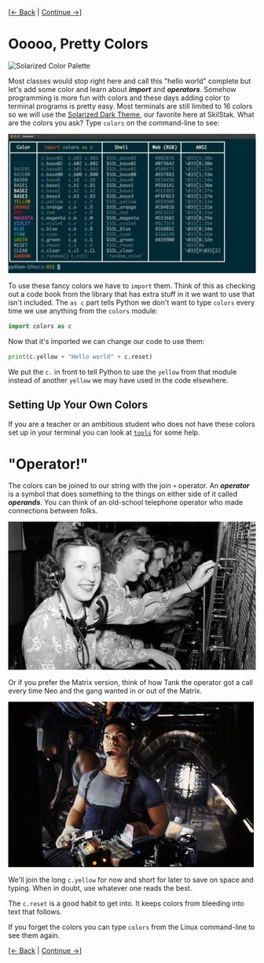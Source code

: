 [[&larr; Back](../02) | [Continue &rarr;](../04)]
# Ooooo, Pretty Colors

![Solarized Color Palette](http://ethanschoonover.com/solarized/img/solarized-palette.png)

Most classes would stop right here and call this "hello world"
complete but let's add some color and learn about ***import*** and
***operators***. Somehow programming is more fun with colors and these
days adding color to terminal programs is pretty easy. Most terminals
are still limited to 16 colors so we will use the [Solarized Dark
Theme](http://ethanschoonover.com/solarized), our favorite here at
SkilStak. What are the colors you ask? Type `colors` on the command-line
to see:

![`colors` Help Command](colors.png)

To use these fancy colors we have to `import` them. Think of this as
checking out a code book from the library that has extra stuff in it we want
to use that isn't included. The `as c` part tells Python we don't want to
type `colors` every time we use anything from the `colors` module:

```python
import colors as c
```

Now that it's imported we can change our code to use them:

```python
print(c.yellow + "Hello world" + c.reset) 
```

We put the `c.` in front to tell Python to use the `yellow` from that
module instead of another `yellow` we may have used in the code elsewhere.

## Setting Up Your Own Colors

If you are a teacher or an ambitious student who does not
have these colors set up in your terminal you can look at
[`tools`](../../tools) for some help.


# "Operator!"

The colors can be joined to our string with the join `+` operator. An
***operator*** is a symbol that does something to the things on either side
of it called ***operands***. You can think of an old-school telephone
operator who made connections between folks.

![Operator](operator.jpg)

Or if you prefer the Matrix version, think of how Tank the operator got
a call every time Neo and the gang wanted in or out of the Matrix.

![Tank Operator](tank.jpg)

We'll join the long `c.yellow` for now and short for later to save on
space and typing. When in doubt, use whatever one reads the best.

The `c.reset` is a good habit to get into. It keeps colors from bleeding
into text that follows.

If you forget the colors you can type `colors` from the Linux command-line
to see them again.

[[&larr; Back](../02) | [Continue &rarr;](../04)]
